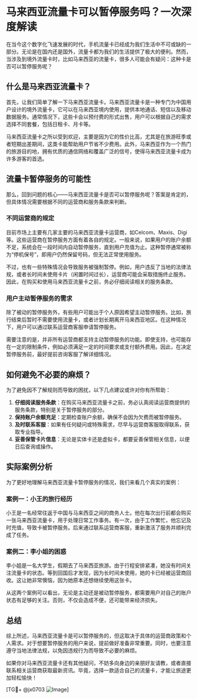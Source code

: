 # 马来西亚流量卡可以暂停服务吗？一次深度解读

在当今这个数字化飞速发展的时代，手机流量卡已经成为我们生活中不可或缺的一部分。无论是在国内还是国外，流量卡都为我们的生活提供了极大的便利。然而，当涉及到境外流量卡时，比如马来西亚的流量卡，很多人可能会有疑问：这种卡是否可以暂停服务呢？

## 什么是马来西亚流量卡？

首先，让我们简单了解一下马来西亚流量卡。马来西亚流量卡是一种专门为中国用户设计的境外流量卡，它可以在马来西亚境内使用，提供本地通话、短信以及移动数据服务。通常情况下，这些卡会以预付费的形式出售，用户可以根据自己的需求选择不同套餐，包括日租卡、月卡等。

马来西亚流量卡之所以受到欢迎，主要是因为它的性价比高，尤其是在旅游旺季或者短期出差期间，这类卡能帮助用户节省不少费用。此外，马来西亚作为一个热门的旅游目的地，拥有优质的通信网络和覆盖广泛的信号，使得马来西亚流量卡成为许多游客的首选。

## 流量卡暂停服务的可能性

那么，回到问题的核心——马来西亚流量卡是否可以暂停服务呢？答案是肯定的，但具体情况需要根据不同的运营商和服务条款来判断。

### 不同运营商的规定

目前市场上主要有几家主要的马来西亚流量卡运营商，如Celcom、Maxis、Digi等。这些运营商在暂停服务方面有着各自的规定。一般来说，如果用户的账户余额不足，系统会在一段时间内自动暂停服务，直到用户充值为止。这种暂停通常被称为“停机保号”，即用户仍然保留号码，但无法正常使用服务。

不过，也有一些特殊情况会导致服务被强制暂停。例如，用户违反了当地的法律法规，或者长时间未使用卡片（闲置时间过长），运营商可能会采取措施终止服务。因此，在购买和使用马来西亚流量卡之前，务必仔细阅读相关的服务条款。

### 用户主动暂停服务的需求

除了被动的暂停服务外，有些用户可能出于个人原因希望主动暂停服务。比如，旅行结束后暂时不需要使用流量卡，或者计划长期离开马来西亚地区。在这种情况下，用户可以通过联系运营商客服申请暂停服务。

需要注意的是，并非所有运营商都支持主动暂停服务的功能。即使支持，也可能存在一定的限制条件，例如必须满足一定的时间要求或支付额外费用。因此，在决定暂停服务前，最好提前咨询客服了解详细情况。

## 如何避免不必要的麻烦？

为了避免因不了解规则而导致的困扰，以下几点建议或许对你有所帮助：

1. **仔细阅读服务条款**：在购买马来西亚流量卡之前，务必认真阅读运营商提供的服务条款，特别是关于暂停服务的部分。
2. **保持账户余额充足**：定期检查账户余额，确保不会因为欠费而被暂停服务。
3. **及时联系客服**：如果有任何疑问或特殊需求，尽早与运营商客服取得联系，获取专业指导。
4. **妥善保管卡片信息**：无论是实体卡还是虚拟卡，都要妥善保管相关信息，以便日后查询或操作。

## 实际案例分析

为了更好地理解马来西亚流量卡暂停服务的情况，我们来看几个真实的案例：

### 案例一：小王的旅行经历

小王是一名经常往返于中国与马来西亚之间的商务人士。他在每次出行前都会购买一张马来西亚流量卡，用于处理日常工作事务。有一次，由于工作繁忙，他忘记及时充值，导致卡被暂停服务。后来通过联系运营商客服，重新激活了服务并顺利完成了任务。

### 案例二：李小姐的困惑

李小姐是一名大学生，假期去了马来西亚旅游。由于行程安排紧凑，她没有时间关注流量卡的状态。等到回国后才发现，因为长时间未使用，她的卡已经被运营商回收。这让她非常懊恼，因为她原本还想继续使用这张卡。

从这两个案例可以看出，无论是主动还是被动暂停服务，都需要用户对自己的账户状态有足够的关注。否则，不仅会造成不便，还可能带来经济损失。

## 总结

综上所述，马来西亚流量卡是可以暂停服务的，但这取决于具体的运营商政策和个人需求。对于想要暂停服务的用户来说，提前做好准备非常重要。同时，也要注意遵守当地法律法规，以免因违规行为而导致不必要的麻烦。

如果你对马来西亚流量卡还有其他疑问，不妨多向身边的亲朋好友请教，或者直接联系相关运营商获取最新资讯。毕竟，选择一款适合自己的流量卡，才能让旅途更加轻松愉快！

[TG💪+ @jx0703 ![Image](https://github.com/user-attachments/assets/dbca1d08-cadb-493c-b0ec-ad6f7a83f270)]